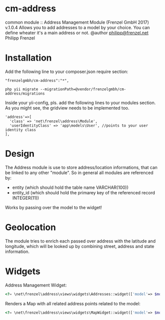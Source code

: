 cm-address
==========

common module :: Address Management Module (Frenzel GmbH 2017) v.1.0.4
Allows you to add addresses to a model by your choice. You can define wheater it's a main address or not.
@author <philipp@frenzel.net> Philipp Frenzel

Installation
============

Add the following line to your composer.json require section:

```
"frenzelgmbh/cm-address":"*",
```

```
php yii migrate --migrationPath=@vendor/frenzelgmbh/cm-address/migrations
```

Inside your yii-config, pls. add the following lines to your modules section. As you
might see, the gridview needs to be implemented too.
```
'address'=>[
  'class' => 'net\frenzel\address\Module',
  'userIdentityClass' => 'app\models\User', //points to your user identity class
],
```

Design
======

The Address module is use to store address/location informations, that can be linked to any other "module".
So in general all modules are referenced by:

* entity (which should hold the table name VARCHAR(100))
* entity_id (which should hold the primarey key of the referenced record INTEGER(11))

Works by passing over the model to the widget!

Geolocation
===========

The module tries to enrich each passed over address with the latitude and longitude, which will be looked
up by combining street, address and state information.

Widgets
=======

Address Management Widget:

```php
<?= \net\frenzel\address\views\widgets\Addresses::widget(['model'=> $model]) ?>
```

Renders a Map with all related address points related to the model:

```php
<?= \net\frenzel\address\views\widgets\MapWidget::widget(['model'=> $model]) ?>
```
